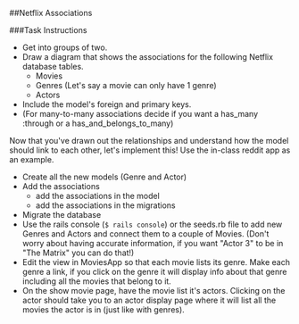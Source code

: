 
##Netflix Associations

###Task Instructions

*	Get into groups of two.
*	Draw a diagram that shows the associations for the following Netflix database tables.
	*	Movies
	*	Genres (Let's say a movie can only have 1 genre)
	*	Actors
*	Include the model's foreign and primary keys. 
*	(For many-to-many associations decide if you want a has_many :through or a has_and_belongs_to_many)

Now that you've drawn out the relationships and understand how the model should link to each other, let's implement this! Use the in-class reddit app as an example.

*	Create all the new models (Genre and Actor)
*	Add the associations 
	* add the associations in the model
	* add the associations in the migrations
* 	Migrate the database
* 	Use the rails console (```$ rails console```) or the seeds.rb file to add new Genres and Actors and connect them to a couple of Movies. (Don't worry about having accurate information, if you want "Actor 3" to be in "The Matrix" you can do that!) 
* 	Edit the view in MoviesApp so that each movie lists its genre. Make each genre a link, if you click on the genre it will display info about that genre including all the movies that belong to it.
* 	On the show movie page, have the movie list it's actors. Clicking on the actor should take you to an actor display page where it will list all the movies the actor is in (just like with genres).




